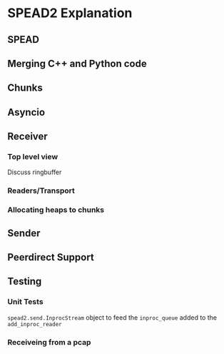 # SPEAD2 Explanation

## SPEAD

## Merging C++ and Python code

## Chunks

## Asyncio

## Receiver

### Top level view

Discuss ringbuffer

### Readers/Transport

### Allocating heaps to chunks

## Sender

## Peerdirect Support

## Testing

### Unit Tests

`spead2.send.InprocStream` object to feed the `inproc_queue` added to the   `add_inproc_reader`

### Receiveing from a pcap
